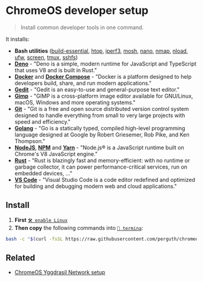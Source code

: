 # ChromeOS developer setup

> Install common developer tools in one command.

It installs:

- **Bash utilities** ([build-essential](https://www.google.com/search?q=build-essential), [htop](https://hisham.hm/htop/), [iperf3](https://iperf.fr/), [mosh](https://mosh.org/), [nano](https://www.nano-editor.org/), [nmap](https://nmap.org/), [nload](https://github.com/rolandriegel/nload), [ufw](https://g.co/kgs/R7KmgH), [screen](https://www.gnu.org/software/screen/), [tmux](https://github.com/tmux/tmux/wiki), [sshfs](https://github.com/libfuse/sshfs))
- **[Deno](https://deno.land/)** - "Deno is a simple, modern runtime for JavaScript and TypeScript that uses V8 and is built in Rust."
- **[Docker](https://www.docker.com/)** and **[Docker Compose](https://docs.docker.com/compose/)** - "Docker is a platform designed to help developers build, share, and run modern applications."
- **[Gedit](https://wiki.gnome.org/Apps/Gedit)** - "Gedit is an easy-to-use and general-purpose text editor."
- **[Gimp](https://www.gimp.org/)** - "GIMP is a cross-platform image editor available for GNU/Linux, macOS, Windows and more operating systems."
- **[Git](https://git-scm.com/)** - "Git is a free and open source distributed version control system designed to handle everything from small to very large projects with speed and efficiency."
- **[Golang](https://golang.org/)** - "Go is a statically typed, compiled high-level programming language designed at Google by Robert Griesemer, Rob Pike, and Ken Thompson."
- **[NodeJS](https://nodejs.org/)**, **[NPM](https://www.npmjs.com/)** and **[Yarn](https://yarnpkg.com/)** - "Node.js® is a JavaScript runtime built on Chrome's V8 JavaScript engine."
- **[Rust](https://www.rust-lang.org/)** - "Rust is blazingly fast and memory-efficient: with no runtime or garbage collector, it can power performance-critical services, run on embedded devices, ..."
- **[VS Code](https://code.visualstudio.com/)** - "Visual Studio Code is a code editor redefined and optimized for building and debugging modern web and cloud applications."

## Install

1. **First** [`🛠️ enable Linux`](https://support.google.com/chromebook/answer/9145439)
1. **Then copy** the following commands into [`🔣 termina`](https://support.google.com/chromebook/thread/565904):

```bash
bash -c "$(curl -fsSL https://raw.githubusercontent.com/perguth/chromeos-developer-setup/master/setup.sh)"
```

## Related

- [ChromeOS Yggdrasil Network setup](https://github.com/perguth/chromeos-yggdrasil-network-setup)
